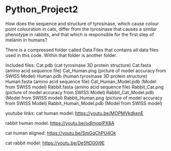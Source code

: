 # Python_Project2
How does the sequence and structure of tyrosinase, which cause colour point colouration in cats, differ from the tyrosinase that causes a similar phenotype in rabbits, and that which is responsible for the first step of melanin in humans?

There is a compressed folder called Data Files that contains all data files used in this code. Within that folder is another folder. 

Included files:
Cat.pdb (cat tyrosinase 3D protein structure)
Cat.fasta (amino acid sequence file)
Cat_Human.png (picture of model accuracy from SWISS Model)
Human.pdb (human tyrosinase 3D protein structure)
Human.fasta (amino acid sequence file)
Cat_Human_Model.pdb (Model from SWISS model)
Rabbit.fasta (amino acid sequence file)
Rabbit_Cat.png (picture of model accuracy from SWISS Model)
Rabbit_Cat_Model.pdb (Model from SWISS model)
Rabbit_Human.png (picture of model accuracy from SWISS Model)
Rabbit_Human_Model.pdb (Model from SWISS model)

youtube links:
cat human model:
https://youtu.be/MOPMVkdkenE

rabbit human model:
https://youtu.be/odlmopIPX8A

cat human aligned:
https://youtu.be/SmGqChPU4Ok

cat rabbit model:
https://youtu.be/De5ftD00j9E
